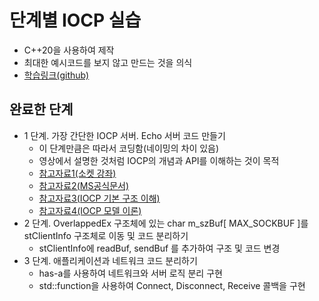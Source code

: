 # 단계별 IOCP 실습
* C++20을 사용하여 제작
* 최대한 예시코드를 보지 않고 만드는 것을 의식
* [학습링크(github)](https://github.com/jacking75/edu_cpp_IOCP)


## 완료한 단계
* 1 단계. 가장 간단한 IOCP 서버. Echo 서버 코드 만들기
    - 이 단계만큼은 따라서 코딩함(네이밍의 차이 있음)
    - 영상에서 설명한 것처럼 IOCP의 개념과 API를 이해하는 것이 목적
    - [참고자료1(소켓 강좌)](https://gpgstudy.com/gpgiki/소켓%20강좌)
    - [참고자료2(MS공식문서)](https://learn.microsoft.com/ko-kr/windows/win32/fileio/i-o-completion-ports)
    - [참고자료3(IOCP 기본 구조 이해)](https://www.slideshare.net/namhyeonuk90/iocp)
    - [참고자료4(IOCP 모델 이론)](https://marmelo12.tistory.com/265)
* 2 단계. OverlappedEx 구조체에 있는 char m_szBuf[ MAX_SOCKBUF ]를 stClientInfo 구조체로 이동 및 코드 분리하기
    - stClientInfo에 readBuf, sendBuf 를 추가하여 구조 및 코드 변경
* 3 단계. 애플리케이션과 네트워크 코드 분리하기
    - has-a를 사용하여 네트워크와 서버 로직 분리 구현
    - std::function을 사용하여 Connect, Disconnect, Receive 콜백을 구현